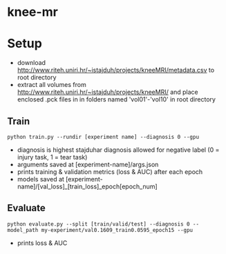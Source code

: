 # knee-mr

# Setup

- download http://www.riteh.uniri.hr/~istajduh/projects/kneeMRI/metadata.csv to root directory
- extract all volumes from http://www.riteh.uniri.hr/~istajduh/projects/kneeMRI/ and place enclosed .pck files in in folders named 'vol01'-'vol10' in root directory

## Train

`python train.py --rundir [experiment name] --diagnosis 0 --gpu`

- diagnosis is highest stajduhar diagnosis allowed for negative label (0 = injury task, 1 = tear task)
- arguments saved at [experiment-name]/args.json
- prints training & validation metrics (loss & AUC) after each epoch
- models saved at [experiment-name]/[val_loss]_[train_loss]_epoch[epoch_num]

## Evaluate

`python evaluate.py --split [train/valid/test] --diagnosis 0 --model_path my-experiment/val0.1609_train0.0595_epoch15 --gpu`

- prints loss & AUC
